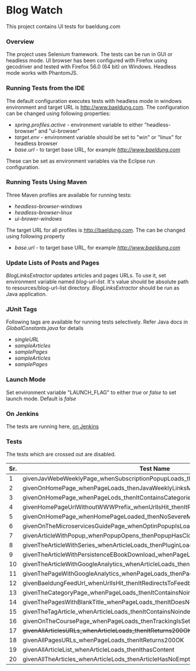 # Blog Watch

This project contains UI tests for baeldung.com


### Overview

The project uses Selenium framework. The tests can be run in GUI or headless mode. UI browser has been configured with Firefox using gecodriver and tested with Firefox 56.0 (64 bit) on Windows. Headless mode works with PhantomJS. 


### Running Tests from the IDE

The default configuration executes tests with headless mode in windows environment and target URL is http://www.baeldung.com. The configuration can be changed using following properties:

  - _spring.profiles.active_ - environment variable to either "headless-browser" and "ui-browser"
  - _target.env_ - environment variable should be set to "win" or "linux" for headless browser
  - _base.url_ - to target base URL, for example _http://www.baeldung.com_

These can be set as environment variables via the Eclipse run configuration. 


### Running Tests Using Maven 

Three Maven profiles are available for running tests: 
  - _headless-browser-windows_
  - _headless-browser-linux_ 
  - _ui-brower-windows_

The target URL for all profiles is http://baeldung.com. The can be changed using following property

- _base.url_ - to target base URL, for example _http://www.baeldung.com_


### Update Lists of Posts and Pages


_BlogLinksExtractor_ updates articles and pages URLs. To use it, set environment variable named _blog-url-list_. It's value should be absolute path to resources/blog-url-list directory. _BlogLinksExtractor_ should be run as Java application. 


### JUnit Tags

Following tags are available for running tests selectively. Refer Java docs in _GlobalConstants.java_ for details
  - _singleURL_
  - _sampleArticles_
  - _samplePages_
  - _sampleArticles_
  - _samplePages_


### Launch Mode
 
Set environment variable "LAUNCH_FLAG" to either _true_ or _false_ to set launch mode. Default is _false_


### On Jenkins
 
 The tests are running here, [on Jenkins](https://rest-security.ci.cloudbees.com/job/site-monitor/job/site-watch/)
 
### Tests
 The tests which are crossed out are disabled.

| Sr. | Test Name | Tag/Frequency |
| --- | --------- | ------------- |
| 1 | givenJavWebeWeeklyPage_whenSubscriptionPopupLoads_thenItContainsSubscriptionElements | daily |
| 2 | givenOnHomePage_whenPageLoads_thenJavaWeeklyLinksMatchWithLinkText | daily |
| 3 | givenOnHomePage_whenPageLods_thenItContainsCategoriesInFooterMenu | daily |
| 4 | givenHomePageUrlWithoutWWWPrefix_whenUrlIsHit_thenItRedirectsToWWW | daily |
| 5 | givenOnHomePage_whenHomePageLoaded_thenNoSevereMessagesInBrowserLog | daily |
| 6 | givenOnTheMicroservicesGuidePage_whenOptinPopupIsLoaded_thenItContainsImages | daily |
| 7 | givenArticleWithPopup_whenPopupOpens_thenPopupHasCloseButton | daily |
| 8 | givenTheArticleWithSeries_whenArticleLoads_thenPluginLoadsProperly | daily |
| 9 | givenTheArticleWithPersistenceEBookDownload_whenPageLoads_thenFooterImageIsDisplayed | daily |
| 10 | givenTheArticleWithGoogleAnalytics_whenArticleLoads_thenArticleHasAnalyticsCode | daily |
| 11 | givenThePageWithGoogleAnalytics_whenPageLoads_thenPageHasAnalyticsCode | daily |
| 12 | givenBaeldungFeedUrl_whenUrlIsHit_thenItRedirectsToFeedburner | daily |
| 13 | givenTheCategoryPage_whenPageLoads_thenItContainsNoindexRobotsMeta | daily |
| 14 | givenThePagesWithBlankTitle_whenPageLoads_thenItDoesNotContainNotitleText | daily |
| 15 | givenTheTagArticle_whenArticleLoads_thenItContainsNoindexRobotsMeta | daily
| 16 | givenOnTheCoursePage_whenPageLoads_thenTrackingIsSetupCorrectly | weekly |
| 17 | ~~givenAllArticlesURLs_whenArticleLoads_thenItReturns200OK~~ | bi-monthly |
| 18 | givenAllPagesURLs_whenPageLoads_thenItReturns200OK | bi-monthly |
| 19 | givenAllArticleList_whenArticleLoads_thenIthasContent|monthly |
| 20 | givenAllTheArticles_whenArticleLods_thenArticleHasNoEmptyDiv | monthly |












